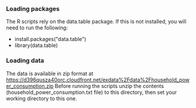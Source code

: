 ### Loading packages
The R scripts rely on the data.table package. If this is not installed, you will need to run the following:
* install.packages("data.table")
* library(data.table)

### Loading data
The data is available in zip format at https://d396qusza40orc.cloudfront.net/exdata%2Fdata%2Fhousehold_power_consumption.zip
Before running the scripts unzip the contents (household_power_consumption.txt file) to this directory, then set your working directory to this one.
